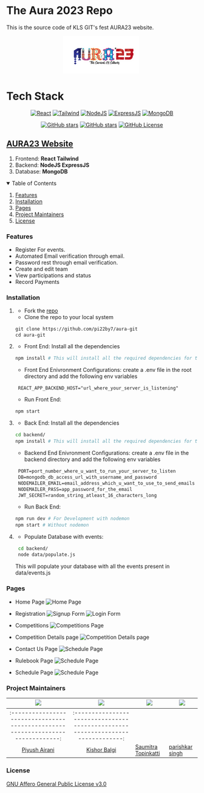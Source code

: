 # The Aura 2023 Repo

This is the source code of KLS GIT's fest AURA23 website.

<p align="center"> 
 <img src="https://raw.githubusercontent.com/KishorBalgi/aura-git/main/src/Assets/logo.png" alt="LOGO" border="0" width=200 height=100/>&nbsp;</a></p>

# Tech Stack

<p align="center">
</p>

<p align="center">
<a href="https://react.dev/"><img src="" border="0" alt="React" title="React"/></a>  
<a href="https://tailwindcss.com/"><img src="" border="0" alt="Tailwind" title="Tailwind"/></a>  
<a href="https://nodejs.org/"><img src="" border="0" alt="NodeJS" title="NodeJS"/></a>  
<a href="https://expressjs.com/"><img src="" border="0" alt="ExpressJS" title="ExpressJS"/></a>  
<a href="https://www.mongodb.com/"><img src="" border="0" alt="MongoDB" title="MongoDB"/></a>  
</p>
  
<p align="center">
<a href="https://github.com/pi22by7/aura-git/stargazers"><img alt="GitHub stars" src="https://github.com/pi22by7/aura-git"></a>
<a href="https://github.com/pi22by7/aura-git"><img alt="GitHub stars" src="https://img.shields.io/github/last-commit/pi22by7/aura-git"></a>
<a href="https://github.com/pi22by7/aura-git/blob/main/LICENSE.md"><img alt="GitHub License" src="https://img.shields.io/github/license/pi22by7/aura-git?label=license"></a>
</p>

## [AURA23 Website](https://aura-git.vercel.app)

1. Frontend: **React Tailwind**
2. Backend: **NodeJS ExpressJS**
3. Database: **MongoDB**

<details open="open">
  <summary>Table of Contents</summary>
  <ol>
    <li><a href="#features">Features</a></li>
    <li><a href="#installation">Installation</a></li>
    <li><a href="#pages">Pages</a></li>
    <li><a href="#project-maintainers">Project Maintainers</a></li>
    <li><a href="#license">License</a></li>
  </ol>
</details>

### Features

- Register For events.
- Automated Email verification through email.
- Password rest through email verification.
- Create and edit team
- View participations and status
- Record Payments

### Installation

1. - Fork the [repo](https://github.com/pi22by7/aura-git)
   - Clone the repo to your local system

   ```git
   git clone https://github.com/pi22by7/aura-git
   cd aura-git
   ```

2. - Front End:
     Install all the dependencies

   ```bash
   npm install # This will install all the required dependencies for the front-end
   ```

   - Front End Enivronment Configurations:
     create a .env file in the root directory and add the following env variables

   ```text
    REACT_APP_BACKEND_HOST="url_where_your_server_is_listening"
   ```

   - Run Front End:

   ```bash
   npm start
   ```

3. - Back End:
     Install all the dependencies

   ```bash
   cd backend/
   npm install # This will install all the required dependencies for the back-end
   ```

   - Backend End Enivronment Configurations:
     create a .env file in the backend directory and add the following env variables

   ```text
    PORT=port_number_where_u_want_to_run_your_server_to_listen
    DB=mongodb_db_access_url_with_username_and_password
    NODEMAILER_EMAIL=email_address_which_u_want_to_use_to_send_emails
    NODEMAILER_PASS=app_password_for_the_email
    JWT_SECRET=random_string_atleast_16_characters_long
   ```

   - Run Back End:

   ```bash
   npm run dev # For Development with nodemon
   npm start # Without nodemon
   ```

4. - Populate Database with events:
   ```bash
    cd backend/
    node data/populate.js
   ```
   This will populate your database with all the events present in data/events.js

### Pages

- Home Page
  <img src="" alt="Home Page">

- Registration
  <img src="" alt="Signup Form">
  <img src="" alt="Login Form">

- Competitions
  <img src="" alt="Competitions Page">

- Competition Details page
  <img src="" alt="Competition Details page">

- Contact Us Page
  <img src="" alt="Schedule Page">

- Rulebook Page
  <img src="" alt="Schedule Page">

- Schedule Page
  <img src="" alt="Schedule Page">

### Project Maintainers

| <img src = "https://avatars.githubusercontent.com/u/70760826?v=4" width="50px"> | <img src = "https://avatars.githubusercontent.com/u/75678927?v=4" width="50px"> | <img src = "https://avatars.githubusercontent.com/u/79470399?v=4" width="50px"> | <img src = "https://avatars.githubusercontent.com/u/25717503?v=4" width="50px"> |
| :-----------------------------------------------------------------------------: | :-----------------------------------------------------------------------------: | ------------------------------------------------------------------------------- | ------------------------------------------------------------------------------- |
| :-----------------------------------------------------------------------------: | :-----------------------------------------------------------------------------: |
|                   [Piyush Airani](https://github.com/pi22by7)                   |                 [Kishor Balgi](https://github.com/KishorBalgi/)                 | [Saumitra Topinkatti](https://github.com/SBTopZZZ-LG)                           | [parishkar singh](https://github.com/parishkar-9790)                            |

### License

[GNU Affero General Public License v3.0](https://github.com/pi22by7/aura-git/blob/main/LICENSE.md)

